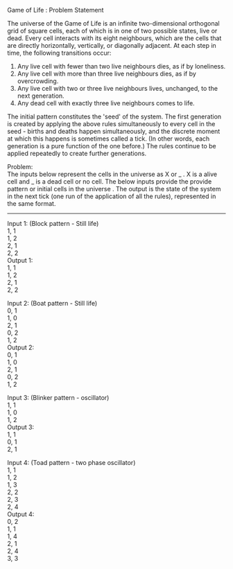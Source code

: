 Game of Life : Problem Statement

The universe of the Game of Life is an infinite two-dimensional orthogonal grid of square cells, each of which is in one of two possible states, live or dead. Every cell interacts with its eight neighbours, which are the cells that are directly horizontally, vertically, or diagonally adjacent. At each step in time, the following transitions occur:

1. Any live cell with fewer than two live neighbours dies, as if by loneliness.
2. Any live cell with more than three live neighbours dies, as if by overcrowding.
3. Any live cell with two or three live neighbours lives, unchanged, to the next generation.
4. Any dead cell with exactly three live neighbours comes to life.

The initial pattern constitutes the 'seed' of the system. The first generation is created by applying the above rules simultaneously to every cell in the seed - births and deaths happen simultaneously, and the discrete moment at which this happens is sometimes called a tick. (In other words, each generation is a pure function of the one before.) The rules continue to be applied repeatedly to create further generations.

Problem: \
The inputs below represent the cells in the universe as X or _ . X is a alive cell and _ is a dead cell or no cell. The below inputs provide the provide pattern or initial cells in the universe . The output is the state of the system in the next tick (one run of the application of all the rules), represented in the same format.

------------------------------------------------------------------------------------------------------------------

Input 1:
(Block pattern - Still life) \
1, 1 \
1, 2 \
2, 1 \
2, 2 \
Output 1: \
1, 1 \
1, 2 \
2, 1 \
2, 2

Input 2:
(Boat pattern - Still life) \
0, 1 \
1, 0 \
2, 1 \
0, 2 \
1, 2 \
Output 2: \
0, 1 \
1, 0 \
2, 1 \
0, 2 \
1, 2
 
Input 3:
(Blinker pattern - oscillator) \
1, 1 \
1, 0 \
1, 2 \
Output 3: \
1, 1 \
0, 1 \
2, 1

Input 4:
(Toad pattern - two phase oscillator) \
1, 1 \
1, 2 \
1, 3 \
2, 2 \
2, 3 \
2, 4 \
Output 4: \
0, 2 \
1, 1 \
1, 4 \
2, 1 \
2, 4 \
3, 3
